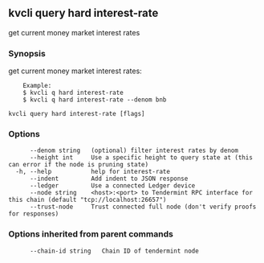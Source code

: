 <!--
title: interest-rate
-->
## kvcli query hard interest-rate

get current money market interest rates

### Synopsis

get current money market interest rates:

		Example:
		$ kvcli q hard interest-rate
		$ kvcli q hard interest-rate --denom bnb

```
kvcli query hard interest-rate [flags]
```

### Options

```
      --denom string   (optional) filter interest rates by denom
      --height int     Use a specific height to query state at (this can error if the node is pruning state)
  -h, --help           help for interest-rate
      --indent         Add indent to JSON response
      --ledger         Use a connected Ledger device
      --node string    <host>:<port> to Tendermint RPC interface for this chain (default "tcp://localhost:26657")
      --trust-node     Trust connected full node (don't verify proofs for responses)
```

### Options inherited from parent commands

```
      --chain-id string   Chain ID of tendermint node
```

